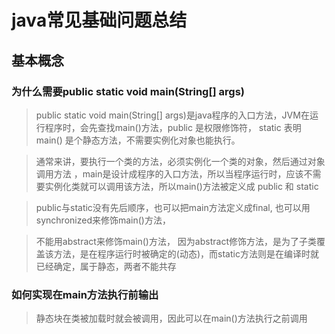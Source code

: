 # java常见基础问题总结
## 基本概念
### 为什么需要public static void main(String[] args)
> public static void main(String[] args)是java程序的入口方法，JVM在运行程序时，会先查找main()方法，public 是权限修饰符， static 表明main() 是个静态方法，不需要实例化对象也能执行。

> 通常来讲，要执行一个类的方法，必须实例化一个类的对象，然后通过对象调用方法
，main是设计成程序的入口方法，所以当程序运行时，应该不需要实例化类就可以调用该方法，所以main()方法被定义成 public 和 static

> public与static没有先后顺序，也可以把main方法定义成final, 也可以用synchronized来修饰main()方法，

> 不能用abstract来修饰main()方法， 因为abstract修饰方法，是为了子类覆盖该方法，是在程序运行时被确定的(动态)，而static方法则是在编译时就已经确定，属于静态，两者不能共存

### 如何实现在main方法执行前输出
> 静态块在类被加载时就会被调用，因此可以在main()方法执行之前调用
  